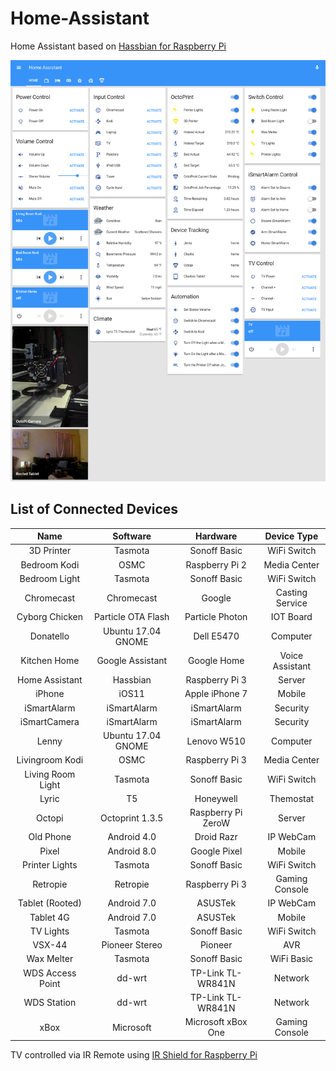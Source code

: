 # Home-Assistant
Home Assistant based on [Hassbian for Raspberry Pi](https://home-assistant.io/docs/installation/hassbian/installation/ "Installing Hassbian")

![Home_Assistant_Frontend](https://github.com/HotTabascoSauce/home-assistant/blob/master/HA_Frontend.jpeg)

## List of Connected Devices
|Name	|Software	|Hardware | Device Type|
|:----------:|:---------:|:---------:|:-------:|
|3D Printer |Tasmota |Sonoff Basic |WiFi Switch|
|Bedroom Kodi	|OSMC	|Raspberry Pi 2	|Media Center|
|Bedroom Light |Tasmota |Sonoff Basic |WiFi Switch|
|Chromecast	|Chromecast	|Google	|Casting Service|
|Cyborg Chicken	|Particle OTA Flash	|Particle Photon	|IOT Board|
|Donatello	|Ubuntu 17.04 GNOME	|Dell E5470	|Computer|
|Kitchen Home	|Google Assistant	|Google Home|	Voice Assistant|
|Home Assistant	|Hassbian	|Raspberry Pi 3	|Server|
|iPhone	|iOS11	|Apple iPhone 7	|Mobile|
|iSmartAlarm|	iSmartAlarm|	iSmartAlarm|	Security|
|iSmartCamera|	iSmartAlarm	|iSmartAlarm	|Security|
|Lenny|	Ubuntu 17.04 GNOME	|Lenovo W510	|Computer|
|Livingroom Kodi	|OSMC	|Raspberry Pi 3	|Media Center|
|Living Room Light |Tasmota |Sonoff Basic |WiFi Switch|
|Lyric|	T5	|Honeywell	|Themostat|
|Octopi |Octoprint 1.3.5 | Raspberry Pi ZeroW |Server|
|Old Phone |Android 4.0 |Droid Razr |IP WebCam|
|Pixel	|Android 8.0	|Google Pixel |Mobile|
|Printer Lights |Tasmota |Sonoff Basic |WiFi Switch |
|Retropie|	Retropie	|Raspberry Pi 3	|Gaming Console|
|Tablet (Rooted)	|Android 7.0	|ASUSTek	|IP WebCam|
|Tablet 4G	|Android 7.0	|ASUSTek	|Mobile|
|TV Lights |Tasmota |Sonoff Basic |WiFi Switch|
|VSX-44	|Pioneer Stereo|	Pioneer|	AVR|
|Wax Melter |Tasmota |Sonoff Basic |WiFi Basic|
|WDS Access Point|	dd-wrt|	TP-Link TL-WR841N|	Network|
|WDS Station	|dd-wrt|	TP-Link TL-WR841N|	Network|
|xBox|	Microsoft|	Microsoft xBox One	|Gaming Console|

TV controlled via IR Remote using [IR Shield for Raspberry Pi](http://a.co/eSNUAFP)
